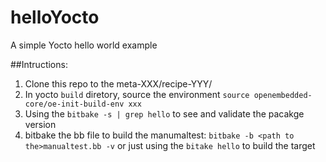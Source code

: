 helloYocto
============

A simple Yocto hello world example

##Intructions:
1. Clone this repo to the meta-XXX/recipe-YYY/
2. In yocto `build` diretory, source the environment `source openembedded-core/oe-init-build-env xxx`
3. Using the `bitbake -s | grep hello` to see and validate the pacakge version
4. bitbake the bb file to build the manumaltest: `bitbake -b <path to the>manualtest.bb -v`
    or just using the `bitake hello` to build the target

